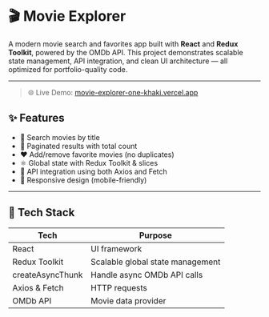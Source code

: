 # 🎬 Movie Explorer

A modern movie search and favorites app built with **React** and **Redux Toolkit**, powered by the OMDb API. This project demonstrates scalable state management, API integration, and clean UI architecture — all optimized for portfolio-quality code.

---

> 🌐 Live Demo: [movie-explorer-one-khaki.vercel.app](https://movie-explorer-one-khaki.vercel.app)


## ✨ Features

- 🔎 Search movies by title
- 📄 Paginated results with total count
- ❤️ Add/remove favorite movies (no duplicates)
- ⚛️ Global state with Redux Toolkit & slices
- 📡 API integration using both Axios and Fetch
- 📱 Responsive design (mobile-friendly)

---

## 🧰 Tech Stack

| Tech            | Purpose                         |
|-----------------|---------------------------------|
| React           | UI framework                    |
| Redux Toolkit   | Scalable global state management|
| createAsyncThunk| Handle async OMDb API calls     |
| Axios & Fetch   | HTTP requests                   |
| OMDb API        | Movie data provider             |
